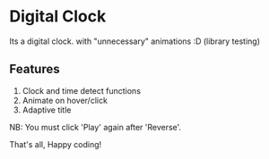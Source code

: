 # Digital Clock
Its a digital clock. with "unnecessary" animations :D (library testing)

## Features
1. Clock and time detect functions
2. Animate on hover/click
3. Adaptive title

NB: You must click 'Play' again after 'Reverse'.

That's all, Happy coding!
